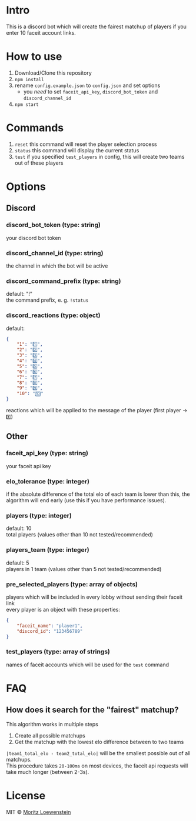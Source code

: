 # Intro
This is a discord bot which will create the fairest matchup of players if you enter 10 faceit account links.

# How to use
1. Download/Clone this repository
2. `npm install`
3. rename `config.example.json` to `config.json` and set options
   - you _need_ to set `faceit_api_key`, `discord_bot_token` and `discord_channel_id`
4. `npm start`

# Commands
1. `reset` this command will reset the player selection process
2. `status` this command will display the current status
3. `test` if you specified `test_players` in config, this will create two teams out of these players

# Options

## Discord

### discord_bot_token (type: string)
your discord bot token  

### discord_channel_id (type: string)
the channel in which the bot will be active

### discord_command_prefix (type: string)
default: "!"  
the command prefix, e. g. `!status`

### discord_reactions (type: object)

default:
```JSON
{
    "1": "1️⃣",
    "2": "2️⃣",
    "3": "3️⃣",
    "4": "4️⃣",
    "5": "5️⃣",
    "6": "6️⃣",
    "7": "7️⃣",
    "8": "8️⃣",
    "9": "9️⃣",
    "10": "🔟"
}
```
reactions which will be applied to the message of the player (first player -> `1️⃣`)

## Other
### faceit_api_key (type: string)
your faceit api key

### elo_tolerance (type: integer)
if the absolute difference of the total elo of each team is lower than this, the algorithm will end early (use this if you have performance issues).

### players (type: integer)
default: 10  
total players (values other than 10 not tested/recommended)

### players_team (type: integer)
default: 5  
players in 1 team (values other than 5 not tested/recommended)

### pre_selected_players (type: array of objects)
players which will be included in every lobby without sending their faceit link  
every player is an object with these properties:  
```JSON
{
    "faceit_name": "player1",
    "discord_id": "123456789"
}
```
### test_players (type: array of strings)
names of faceit accounts which will be used for the `test` command

# FAQ

## How does it search for the "fairest" matchup?
This algorithm works in multiple steps
1. Create all possible matchups
2. Get the matchup with the lowest elo difference between to two teams

`|team1_total_elo - team2_total_elo|` will be the smallest possible out of all matchups.  
This procedure takes `20-100ms` on most devices, the faceit api requests will take much longer (between 2-3s).

# License

MIT © [Moritz Loewenstein](https://github.com/MoritzLoewenstein)

